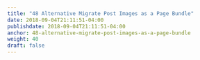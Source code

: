 ```yaml
---
title: "48 Alternative Migrate Post Images as a Page Bundle"
date: 2018-09-04T21:11:51-04:00
publishdate: 2018-09-04T21:11:51-04:00
anchor: 48-alternative-migrate-post-images-as-a-page-bundle
weight: 40
draft: false
---
```


